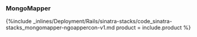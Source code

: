 


### MongoMapper



{%include _inlines/Deployment/Rails/sinatra-stacks/code_sinatra-stacks_mongomapper-ngoappercon-v1.md  product = include.product %}




